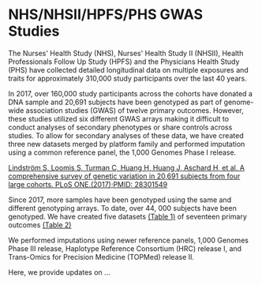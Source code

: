 # NHS/NHSII/HPFS/PHS GWAS Studies

The Nurses' Health Study (NHS), Nurses' Health Study II (NHSII), Health Professionals Follow
Up Study (HPFS) and the Physicians Health Study (PHS) have collected detailed longitudinal
data on multiple exposures and traits for approximately 310,000 study participants
over the last 40 years. 

In 2017, over 160,000 study participants across the cohorts have donated a DNA sample and
20,691 subjects have been genotyped as part of genome-wide association studies (GWAS)
of twelve primary outcomes. However, these studies utilized six different GWAS arrays making
it difficult to conduct analyses of secondary phenotypes or share controls across studies. 
To allow for secondary analyses of these data, we have created three new datasets merged
by platform family and performed imputation using a common reference panel, the 1,000 Genomes
Phase I release.

[Lindström S, Loomis S, Turman C, Huang H, Huang J, Aschard H, et al. A comprehensive survey of 
genetic variation in 20,691 subjects from four large cohorts. PLoS ONE.(2017);PMID: 28301549](https://www.ncbi.nlm.nih.gov/pmc/articles/PMC5354293/)

Since 2017, more samples have been genotyped using the same and different genotyping arrays. 
To date, over 44, 000 subjects have been genotyped. We have created five datasets 
[(Table 1)](https://docs.google.com/spreadsheets/d/1i8Tl8p1VM2HMXRtavLaLsO1wxT_JeWH-vtNW7aKhnpw/edit?usp=sharing)
of seventeen primary outcomes [(Table 2)](https://docs.google.com/spreadsheets/d/1PLOWKqM6Lb15C3e7IIM1VwsAT7H0VJ1QWsVNZSgGitw/edit?usp=sharing)

We performed imputations using newer reference panels, 1,000 Genomes 
Phase III release, Haplotype Reference Consortium (HRC) release I, and Trans-Omics for Precision 
Medicine (TOPMed) release II. 

Here, we provide updates on ...


